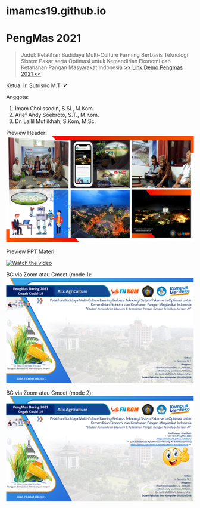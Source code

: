 # imamcs19.github.io
PengMas 2021
============
> Judul: Pelatihan Budidaya Multi-Culture Farming Berbasis Teknologi Sistem Pakar serta Optimasi untuk Kemandirian Ekonomi dan Ketahanan Pangan Masyarakat Indonesia
[>> Link Demo Pengmas 2021 <<](https://imamcs19.github.io/ai2021)

Ketua:
Ir. Sutrisno M.T. ✔

Anggota:
1. Imam Cholissodin, S.Si., M.Kom.
2. Arief Andy Soebroto, S.T., M.Kom.
3. Dr. Lailil Muflikhah, S.Kom, M.Sc.

Preview Header:
![image](https://github.com/imamcs19/imamcs19.github.io/blob/main/Cover-Header.jpg)

Preview PPT Materi:

[![Watch the video](https://i.imgur.com/vKb2F1B.png)](https://youtu.be/Bp49uOYMNrk)


BG via Zoom atau Gmeet (mode 1):
![image](https://github.com/imamcs19/imamcs19.github.io/blob/main/BG-Pengmas%202021%20via%20Zoom%20atau%20Gmeet%20-%20Tipe%201.png)

BG via Zoom atau Gmeet (mode 2):
![image](https://github.com/imamcs19/imamcs19.github.io/blob/main/BG-Pengmas%202021%20via%20Zoom%20atau%20Gmeet%20-%20Tipe%202.png)
